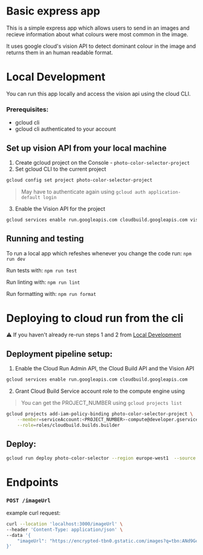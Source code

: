 # Basic express app

This is a simple express app which allows users to send in an images and recieve information about what colours were most common in the image. 

It uses google cloud's vision API to detect dominant colour in the image and returns them in an human readable format. 

# Local Development

You can run this app locally and access the vision api using the cloud CLI. 

### Prerequisites: 
- gcloud cli 
- gcloud cli authenticated to your account 

## Set up vision API from your local machine
1. Create gcloud project on the Console - `photo-color-selector-project`
2. Set gcloud CLI to the current project 
```bash
gcloud config set project photo-color-selector-project
```
> May have to authenticate again using `gcloud auth application-default login`

3. Enable the Vision API for the project
```bash
gcloud services enable run.googleapis.com cloudbuild.googleapis.com vision.googleapis.com
```

## Running and testing
To run a local app which refeshes whenever you change the code run: `npm run dev`

Run tests with: `npm run test`

Run linting with: `npm run lint`

Run formatting with: `npm run format`


# Deploying to cloud run from the cli 

⚠️ If you haven't already re-run steps 1 and 2 from [Local Development](#local-development)

## Deployment pipeline setup: 
1. Enable the Cloud Run Admin API, the Cloud Build API and the Vision API 
```bash
gcloud services enable run.googleapis.com cloudbuild.googleapis.com
```

2.  Grant Cloud Build Service account role to the compute engine using
> You can get the PROJECT_NUMBER using `gcloud projects list`
```bash
gcloud projects add-iam-policy-binding photo-color-selector-project \
    --member=serviceAccount:<PROJECT_NUMBER>-compute@developer.gserviceaccount.com \
    --role=roles/cloudbuild.builds.builder
```

## Deploy: 
```bash 
gcloud run deploy photo-color-selector --region europe-west1  --source .
```

# Endpoints 

### `POST /imageUrl` 

example curl request: 
```bash
curl --location 'localhost:3000/imageUrl' \
--header 'Content-Type: application/json' \
--data '{
    "imageUrl": "https://encrypted-tbn0.gstatic.com/images?q=tbn:ANd9GcThM5eW3eQPlMNgZYECgp5gxDviNXtGBj_yxA&s"
}'
```